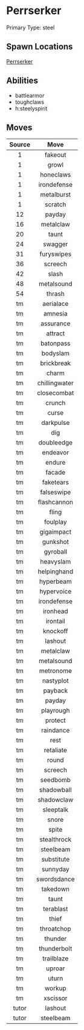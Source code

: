 # Perrserker  
Primary Type: steel  
  
## Spawn Locations  
[Perrserker](/data/spawn_presets/perrserker.md)  
  
## Abilities  
  * battlearmor
  * toughclaws
  * h:steelyspirit
  
  
## Moves  
  
| Source | Move |  
|:---:|:---:|  
| 1 | fakeout |  
| 1 | growl |  
| 1 | honeclaws |  
| 1 | irondefense |  
| 1 | metalburst |  
| 1 | scratch |  
| 12 | payday |  
| 16 | metalclaw |  
| 20 | taunt |  
| 24 | swagger |  
| 31 | furyswipes |  
| 36 | screech |  
| 42 | slash |  
| 48 | metalsound |  
| 54 | thrash |  
| tm | aerialace |  
| tm | amnesia |  
| tm | assurance |  
| tm | attract |  
| tm | batonpass |  
| tm | bodyslam |  
| tm | brickbreak |  
| tm | charm |  
| tm | chillingwater |  
| tm | closecombat |  
| tm | crunch |  
| tm | curse |  
| tm | darkpulse |  
| tm | dig |  
| tm | doubleedge |  
| tm | endeavor |  
| tm | endure |  
| tm | facade |  
| tm | faketears |  
| tm | falseswipe |  
| tm | flashcannon |  
| tm | fling |  
| tm | foulplay |  
| tm | gigaimpact |  
| tm | gunkshot |  
| tm | gyroball |  
| tm | heavyslam |  
| tm | helpinghand |  
| tm | hyperbeam |  
| tm | hypervoice |  
| tm | irondefense |  
| tm | ironhead |  
| tm | irontail |  
| tm | knockoff |  
| tm | lashout |  
| tm | metalclaw |  
| tm | metalsound |  
| tm | metronome |  
| tm | nastyplot |  
| tm | payback |  
| tm | payday |  
| tm | playrough |  
| tm | protect |  
| tm | raindance |  
| tm | rest |  
| tm | retaliate |  
| tm | round |  
| tm | screech |  
| tm | seedbomb |  
| tm | shadowball |  
| tm | shadowclaw |  
| tm | sleeptalk |  
| tm | snore |  
| tm | spite |  
| tm | stealthrock |  
| tm | steelbeam |  
| tm | substitute |  
| tm | sunnyday |  
| tm | swordsdance |  
| tm | takedown |  
| tm | taunt |  
| tm | terablast |  
| tm | thief |  
| tm | throatchop |  
| tm | thunder |  
| tm | thunderbolt |  
| tm | trailblaze |  
| tm | uproar |  
| tm | uturn |  
| tm | workup |  
| tm | xscissor |  
| tutor | lashout |  
| tutor | steelbeam |  
  
